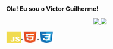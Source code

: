 ### Ola! Eu sou o Victor Guilherme!

<div align="center">
  <a href="https://github.com/victor6345">
  <img height="180em" src="https://github-readme-stats.vercel.app/api?username=victor6345&show_icons=true&theme=dracula&include_all_commits=true&count_private=true"/>
  <img height="180em" src="https://github-readme-stats.vercel.app/api/top-langs/?username=victor6345&layout=compact&langs_count=7&theme=dracula"/>
</div>
<div style="display: inline_block"><br>
  <img align="center" alt="" height="30" width="40" src="https://raw.githubusercontent.com/devicons/devicon/master/icons/javascript/javascript-plain.svg">
  <img align="center" alt="" height="30" width="40" src="https://raw.githubusercontent.com/devicons/devicon/master/icons/html5/html5-original.svg">
  <img align="center" alt=" " height="30" width="40" src="https://raw.githubusercontent.com/devicons/devicon/master/icons/css3/css3-original.svg">
</div>
